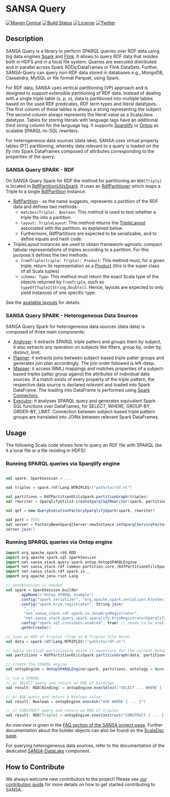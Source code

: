 # SANSA Query
[![Maven Central](https://maven-badges.herokuapp.com/maven-central/net.sansa-stack/sansa-query-parent_2.11/badge.svg)](https://maven-badges.herokuapp.com/maven-central/net.sansa-stack/sansa-query-parent_2.11)
[![Build Status](https://ci.aksw.org/jenkins/job/SANSA-Query/job/develop/badge/icon)](https://ci.aksw.org/jenkins/job/SANSA-Query/job/develop/)
[![License](https://img.shields.io/badge/License-Apache%202.0-blue.svg)](https://opensource.org/licenses/Apache-2.0)
[![Twitter](https://img.shields.io/twitter/follow/SANSA_Stack.svg?style=social)](https://twitter.com/SANSA_Stack)

## Description
SANSA Query is a library to perform SPARQL queries over RDF data using big data engines [Spark](https://spark.apache.org) and [Flink](https://flink.apache.org). It allows to query RDF data that resides both in HDFS and in a local file system. Queries are executed distributed and in parallel across Spark RDDs/DataFrames or Flink DataSets. Further, SANSA-Query can query non-RDF data stored in databases e.g., MongoDB, Cassandra, MySQL or file format Parquet, using Spark.

For RDF data, SANSA uses vertical partitioning (VP) approach and is designed to support extensible partitioning of RDF data.
Instead of dealing with a single triple table (s, p, o), data is partitioned into multiple tables based on the used RDF predicates, RDF term types and literal datatypes.
The first column of these tables is always a string representing the subject.
The second column always represents the literal value as a Scala/Java datatype.
Tables for storing literals with language tags have an additional third string column for the language tag.
It supports [Sparqlify](https://github.com/AKSW/Sparqlify) or [Ontop](https://ontop-vkg.org/) as scalable SPARQL-to-SQL rewriters.

For heterogeneous data sources (data lake), SANSA uses virtual property tables (PT) partitioning, whereby data relevant to a query is loaded _on the fly_ into Spark DataFrames composed of attributes corresponding to the properties of the query. 

### SANSA Query SPARK - RDF
On SANSA Query Spark for RDF the method for partitioning an `RDD[Triple]` is located in [RdfPartitionUtilsSpark](https://github.com/SANSA-Stack/SANSA-RDF/blob/develop/sansa-rdf-spark/src/main/scala/net/sansa_stack/rdf/spark/partition/core/RdfPartitionUtilsSpark.scala). It uses an [RdfPartitioner](https://github.com/SANSA-Stack/SANSA-RDF/blob/develop/sansa-rdf-common/src/main/scala/net/sansa_stack/rdf/common/partition/core/RdfPartitioner.scala) which maps a Triple to a single [RdfPartition](https://github.com/SANSA-Stack/SANSA-RDF/blob/develop/sansa-rdf-common/src/main/scala/net/sansa_stack/rdf/common/partition/core/RdfPartition.scala) instance.

* [RdfPartition](https://github.com/SANSA-Stack/SANSA-RDF/blob/develop/sansa-rdf-common/src/main/scala/net/sansa_stack/rdf/common/partition/core/RdfPartition.scala) - as the name suggests, represents a partition of the RDF data and defines two methods:
  * `matches(Triple): Boolean`: This method is used to test whether a triple fits into a partition.
  * `layout: TripleLayout`: This method returns the [TripleLayout](https://github.com/SANSA-Stack/SANSA-RDF/blob/develop/sansa-rdf-common/src/main/scala/net/sansa_stack/rdf/common/partition/layout/TripleLayout.scala) associated with the partition, as explained below.
  * Furthermore, RdfPartitions are expected to be serializable, and to define equals and hash code.
* TripleLayout instances are used to obtain framework-agnostic compact tabular representations of triples according to a partition. For this purpose it defines the two methods:
  * `fromTriple(triple: Triple): Product`: This method must, for a given triple, return its representation as a [Product](https://www.scala-lang.org/files/archive/api/2.11.8/index.html#scala.Product) (this is the super class of all Scala tuples)
  * `schema: Type`: This method must return the exact Scala type of the objects returned by `fromTriple`, such as `typeOf[Tuple2[String,Double]]`. Hence, layouts are expected to only yield instances of one specific type.

See the [available layouts](https://github.com/SANSA-Stack/SANSA-RDF/tree/develop/sansa-rdf-common/src/main/scala/net/sansa_stack/rdf/common/partition/layout) for details.

### SANSA Query SPARK - Heterogeneous Data Sources
SANSA Query Spark for heterogeneous data sources (data data) is composed of three main components:

* [Analyser](https://github.com/SANSA-Stack/SANSA-DataLake/tree/develop/sansa-datalake-spark/src/main/scala/net/sansa_stack/datalake/spark): it extracts SPARQL triple patters and groups them by subject, it also extracts any operation on subjects like filters, group by, order by, distinct, limit.
* ِ[Planner](https://github.com/SANSA-Stack/SANSA-DataLake/blob/develop/sansa-datalake-spark/src/main/scala/net/sansa_stack/datalake/spark/Planner.scala): it extracts joins between subject-based triple patter groups and generates join plan accordingly. The join order followed is left-deep. 
* [Mapper](https://github.com/SANSA-Stack/SANSA-DataLake/blob/develop/sansa-datalake-spark/src/main/scala/net/sansa_stack/datalake/spark/Mapper.scala): it access (RML) mappings and matches properties of a subject-based triples patter group against the attributes of individual data sources. If a match exists of every property of the triple pattern, the respective data source is declared _relavant_ and loaded into Spark DataFrame. The loading into DataFrame is performed using [Spark Connectors](https://spark-packages.org/).
* [Executor](https://github.com/SANSA-Stack/SANSA-DataLake/blob/develop/sansa-datalake-spark/src/main/scala/net/sansa_stack/datalake/spark/SparkExecutor.scala): it analyses SPARQL query and generates equivalent Spark SQL functions over DataFrames, for SELECT, WHERE, GROUP-BY, ORDER-BY, LIMIT. Connection between subject-based triple pattern groups are translated into JOINs between relevant Spark DataFrames. 

## Usage

The following Scala code shows how to query an RDF file with SPARQL (be it a local file or a file residing in HDFS):
### Running SPARQL queries via Sparqlify engine

```scala

val spark: SparkSession = ...

val triples = spark.rdf(Lang.NTRIPLES)("path/to/rdf.nt")

val partitions = RdfPartitionUtilsSpark.partitionGraph(triples)
val rewriter = SparqlifyUtils3.createSparqlSqlRewriter(spark, partitions)

val qef = new QueryExecutionFactorySparqlifySpark(spark, rewriter)

val port = 7531
val server = FactoryBeanSparqlServer.newInstance.setSparqlServiceFactory(qef).setPort(port).create()
server.join()

```

### Running SPARQL queries via Ontop engine
``` scala
import org.apache.spark.rdd.RDD
import org.apache.spark.sql.SparkSession
import net.sansa_stack.query.spark.ontop.OntopSPARQLEngine
import net.sansa_stack.rdf.common.partition.core.{RdfPartitionUtilsSpark, RdfPartitionerComplex}
import net.sansa_stack.rdf.spark.io._
import org.apache.jena.riot.Lang

// SparkSession is needed
val spark = SparkSession.builder
      .appName(s"Ontop SPARQL example")
      .config("spark.serializer", "org.apache.spark.serializer.KryoSerializer") // we need Kryo serialization enabled with some custom serializers
      .config("spark.kryo.registrator", String.join(
        ", ",
        "net.sansa_stack.rdf.spark.io.JenaKryoRegistrator",
        "net.sansa_stack.query.spark.sparqlify.KryoRegistratorSparqlify"))
      .config("spark.sql.crossJoin.enabled", true) // needs to be enabled if your SPARQL query does make use of cartesian product Note: in Spark 3.x it's enabled by default
      .getOrCreate()

// load an RDD of triples (from an N-Triples file here)
val data = spark.rdf(Lang.NTRIPLES)("path/to/rdf.nt")

// apply vertical partitioning which is necessary for the current Ontop integration
val partitions = RdfPartitionUtilsSpark.partitionGraph(data, partitioner = RdfPartitionerComplex(false))

// create the SPARQL engine
val ontopEngine = OntopSPARQLEngine(spark, partitions, ontology = None)

// run a SPARQL
// a) SELECT query and return an RDD of bindings
val result: RDD[Binding] = ontopEngine.execSelect("SELECT ... WHERE { ... }")

// b) ASK query and return a boolean value
val result: Boolean = ontopEngine.execAsk("ASK WHERE { ... }")

// c) CONSTRUCT query and return an RDD of triples
val result: RDD[Triple] = ontopEngine.execConstruct("CONSTRUCT { ... } WHERE { ... }")
```
An overview is given in the [FAQ section of the SANSA project page](http://sansa-stack.net/faq/#sparql-queries). Further documentation about the builder objects can also be found on the [ScalaDoc page](http://sansa-stack.net/scaladocs/).

For querying heterogeneous data sources, refer to the documentation of the dedicated [SANSA-DataLake](https://github.com/SANSA-Stack/SANSA-DataLake) component.

## How to Contribute
We always welcome new contributors to the project! Please see [our contribution guide](http://sansa-stack.net/contributing-to-sansa/) for more details on how to get started contributing to SANSA.
